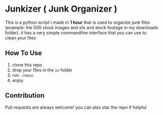 # Junkizer ( Junk Organizer )

This is a python script i made in **1 hour** that is used to organize junk files (example: the 500 stock images and sfx and stock footage in my downloads folder). it has a very simple commandline interface that you can use to clean your files

## How To Use

1. clone this repo
2. drop your files in the `in` folder
3. run `./main`
4. enjoy

## Contribution

Pull requests are always welcome! you can also star the repo if helpful
